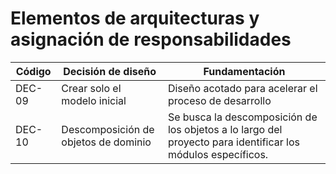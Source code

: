 # Elementos de arquitecturas y asignación de responsabilidades

| Código | Decisión de diseño                   | Fundamentación                                                                                              |
| ------ | ------------------------------------ | ----------------------------------------------------------------------------------------------------------- |
| DEC-09 | Crear solo el modelo inicial         | Diseño acotado para acelerar el proceso de desarrollo                                                       |
| DEC-10 | Descomposición de objetos de dominio | Se busca la descomposición de los objetos a lo largo del proyecto para identificar los módulos específicos. |
